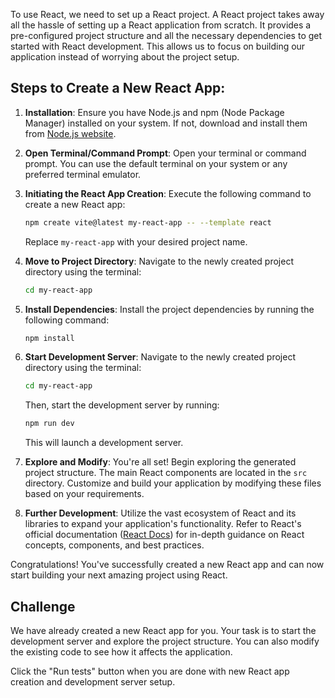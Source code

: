 To use React, we need to set up a React project. A React project takes away all the hassle of setting up a React application from scratch. It provides a pre-configured project structure and all the necessary dependencies to get started with React development. This allows us to focus on building our application instead of worrying about the project setup.


## Steps to Create a New React App:

1. **Installation**: Ensure you have Node.js and npm (Node Package Manager) installed on your system. If not, download and install them from [Node.js website](https://nodejs.org/).

2. **Open Terminal/Command Prompt**: Open your terminal or command prompt. You can use the default terminal on your system or any preferred terminal emulator.

3. **Initiating the React App Creation**: Execute the following command to create a new React app:

   ```bash
   npm create vite@latest my-react-app -- --template react
   ```

   Replace `my-react-app` with your desired project name.

4. **Move to Project Directory**: Navigate to the newly created project directory using the terminal:

   ```bash
   cd my-react-app
   ```

5. **Install Dependencies**: Install the project dependencies by running the following command:

   ```bash
   npm install
   ```

6. **Start Development Server**: Navigate to the newly created project directory using the terminal:

   ```bash
   cd my-react-app
   ```

   Then, start the development server by running:

   ```bash
   npm run dev
   ```

   This will launch a development server.

7. **Explore and Modify**: You're all set! Begin exploring the generated project structure. The main React components are located in the `src` directory. Customize and build your application by modifying these files based on your requirements.

8. **Further Development**: Utilize the vast ecosystem of React and its libraries to expand your application's functionality. Refer to React's official documentation ([React Docs](https://reactjs.org/docs/getting-started.html)) for in-depth guidance on React concepts, components, and best practices.

Congratulations! You've successfully created a new React app and can now start building your next amazing project using React.


## Challenge

We have already created a new React app for you. Your task is to start the development server and explore the project structure. You can also modify the existing code to see how it affects the application. 

Click the "Run tests" button when you are done with new React app creation and development server setup.